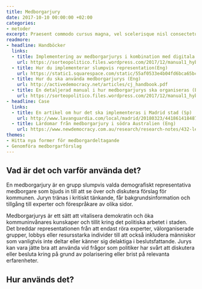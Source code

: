 ```yaml
---
title: Medborgarjury
date: 2017-10-10 00:00:00 +02:00
categories:
- metoder
excerpt: Praesent commodo cursus magna, vel scelerisque nisl consectetur et.
readmore:
- headline: Handböcker
  links:
  - title: Implementering av medborgarjurys i kombination med digitala plattformar(Eng)
    url: https://sorteopolitico.files.wordpress.com/2017/12/manual1_hybriddemocracy.pdf
  - title: Hur du implementerar slumpvis representation(Eng)
    url: https://static1.squarespace.com/static/55af0533e4b04fd6bca65bc8/t/5aafb4b66d2a7312c182b69d/1521464506233/Lotto_Paper_v1.1.2.pdf
  - title: Hur du ska använda medborgarjurys (Eng)
    url: http://activedemocracy.net/articles/cj_handbook.pdf
  - title: En detaljerad manual i hur medborgarjurys ska organiseras (Eng)
    url: https://sorteopolitico.files.wordpress.com/2017/12/manual1_hybriddemocracy.pdf
- headline: Case
  links:
  - title: En artikel om hur det ska implementeras i Madrid stad (Sp)
    url: http://www.lavanguardia.com/local/madrid/20180323/441861418487/el-observatorio-de-la-ciudad-estara-formado-por-vecinos-elegidos-por-sorteo-que-asesoraran-al-ayuntamiento.html
  - title: Lärdomar från medborgarjury i södra Australien (Eng)
    url: https://www.newdemocracy.com.au/research/research-notes/432-learnings-nuclear-jury
themes:
- Hitta nya former för medborgardeltagande
- Genomföra medborgarförslag
---
```


## Vad är det och varför använda det?

En medborgarjury är en grupp slumpvis valda demografiskt representativa medborgare som bjuds in till att se över och diskutera förslag för kommunen. Juryn tränas i kritiskt tänkande, får bakgrundsinformation och tillgång till experter och förespråkare av olika sidor. 

Medborgarjurys är ett sätt att vitalisera demokratin och öka kommuninvånares kunskaper och tillit kring det politiska arbetet i staden. Det breddar representationen från att endast röra experter, välorganiserade grupper, lobbys eller resursstarka individer till att också inkludera människor som vanligtvis inte deltar eller känner sig delaktiga i beslutsfattande. Jurys kan vara jätte bra att använda vid frågor som politiker har svårt att diskutera eller besluta kring på grund av polarisering eller brist på relevanta erfarenheter. 


## Hur används det?